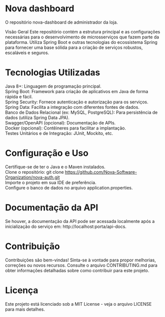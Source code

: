 # Nova dashboard
O repositório nova-dashboard de administrador da loja.

Visão Geral
Este repositório contém a estrutura principal e as configurações necessárias para o desenvolvimento de microsserviços que fazem parte da plataforma. Utiliza Spring Boot e outras tecnologias do ecossistema Spring para fornecer uma base sólida para a criação de serviços robustos, escaláveis e seguros.

# Tecnologias Utilizadas
Java 8+: Linguagem de programação principal. <br>
Spring Boot: Framework para criação de aplicativos em Java de forma rápida e fácil.<br>
Spring Security: Fornece autenticação e autorização para os serviços. <br>
Spring Data: Facilita a integração com diferentes fontes de dados. <br>
Banco de Dados Relacional (ex: MySQL, PostgreSQL): Para persistência de dados (utiliza Spring Data JPA). <br>
Swagger/OpenAPI (opcional): Documentação de APIs. <br>
Docker (opcional): Contêineres para facilitar a implantação. <br>
Testes Unitários e de Integração: JUnit, Mockito, etc. <br>

# Configuração e Uso
Certifique-se de ter o Java e o Maven instalados.<br>
Clone o repositório: git clone https://github.com/Nova-Software-Organization/nova-auth.git<br>
Importe o projeto em sua IDE de preferência.<br>
Configure o banco de dados no arquivo application.properties. <br>

# Documentação da API
Se houver, a documentação da API pode ser acessada localmente após a inicialização do serviço em: http://localhost:porta/api-docs.

# Contribuição
Contribuições são bem-vindas! Sinta-se à vontade para propor melhorias, correções ou novos recursos. Consulte o arquivo CONTRIBUTING.md para obter informações detalhadas sobre como contribuir para este projeto.

# Licença
Este projeto está licenciado sob a MIT License - veja o arquivo LICENSE para mais detalhes.
